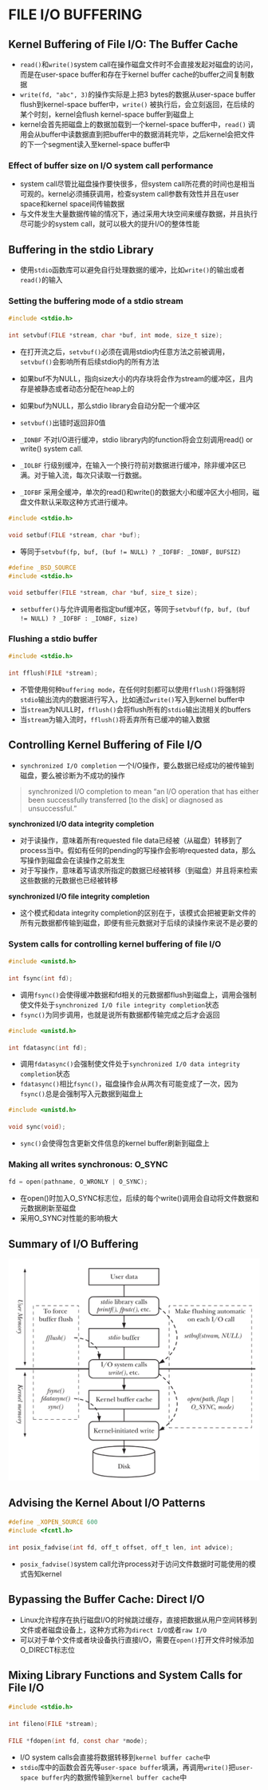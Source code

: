# FILE I/O BUFFERING

## Kernel Buffering of File I/O: The Buffer Cache

- `read()`和`write()`system call在操作磁盘文件时不会直接发起对磁盘的访问，而是在user-space buffer和存在于kernel buffer cache的buffer之间复制数据
- `write(fd, "abc", 3)`的操作实际是上把3 bytes的数据从user-space buffer flush到kernel-space buffer中，`write()`
  被执行后，会立刻返回，在后续的某个时刻，kernel会flush kernel-space buffer到磁盘上
- kernel会首先把磁盘上的数据加载到一个kernel-space buffer中，`read()`
  调用会从buffer中读数据直到把buffer中的数据消耗完毕，之后kernel会把文件的下一个segment读入至kernel-space buffer中

### Effect of buffer size on I/O system call performance

- system call尽管比磁盘操作要快很多，但system call所花费的时间也是相当可观的。kernel必须捕获调用，检查system call参数有效性并且在user space和kernel space间传输数据
- 与文件发生大量数据传输的情况下，通过采用大块空间来缓存数据，并且执行尽可能少的system call，就可以极大的提升I/O的整体性能

## Buffering in the stdio Library

- 使用`stdio`函数库可以避免自行处理数据的缓冲，比如`write()`的输出或者`read()`的输入

### Setting the buffering mode of a stdio stream

```c
#include <stdio.h>

int setvbuf(FILE *stream, char *buf, int mode, size_t size);
```

- 在打开流之后，`setvbuf()`必须在调用stdio内任意方法之前被调用，`setvbuf()`会影响所有后续stdio内的所有方法
- 如果buf不为NULL，指向size大小的内存块将会作为stream的缓冲区，且内存是被静态或者动态分配在heap上的
- 如果buf为NULL，那么stdio library会自动分配一个缓冲区
- `setvbuf()`出错时返回非0值

- `_IONBF` 不对I/O进行缓冲，stdio library内的function将会立刻调用read() or write() system call.
- `_IOLBF` 行级别缓冲，在输入一个换行符前对数据进行缓冲，除非缓冲区已满。对于输入流，每次只读取一行数据。
- `_IOFBF` 采用全缓冲，单次的read()和write()的数据大小和缓冲区大小相同，磁盘文件默认采取这种方式进行缓冲。

```c
#include <stdio.h>

void setbuf(FILE *stream, char *buf);
```

- 等同于`setvbuf(fp, buf, (buf != NULL) ? _IOFBF: _IONBF, BUFSIZ)`

```c
#define _BSD_SOURCE
#include <stdio.h>

void setbuffer(FILE *stream, char *buf, size_t size);
```

- `setbuffer()`与允许调用者指定buf缓冲区，等同于`setvbuf(fp, buf, (buf != NULL) ? _IOFBF : _IONBF, size)`

### Flushing a stdio buffer

```c
#include <stdio.h>

int fflush(FILE *stream);
```

- 不管使用何种`buffering mode`，在任何时刻都可以使用`fflush()`将强制将`stdio`输出流内的数据进行写入，比如通过`write()`写入到kernel buffer中
- 当`stream`为NULL时，`fflush()`会将flush所有的`stdio`输出流相关的buffers
- 当`stream`为输入流时，`fflush()`将丢弃所有已缓冲的输入数据

## Controlling Kernel Buffering of File I/O

- `synchronized I/O completion` 一个I/O操作，要么数据已经成功的被传输到磁盘，要么被诊断为不成功的操作

> synchronized I/O completion to mean “an I/O operation that has either been successfully transferred [to the disk] or diagnosed as unsuccessful.”

**synchronized I/O data integrity completion**

- 对于读操作，意味着所有requested file data已经被（从磁盘）转移到了process当中。假如有任何的pending的写操作会影响requested data，那么写操作到磁盘会在读操作之前发生
- 对于写操作，意味着写请求所指定的数据已经被转移（到磁盘）并且将来检索这些数据的元数据也已经被转移

**synchronized I/O file integrity completion**

- 这个模式和data integrity completion的区别在于，该模式会把被更新文件的所有元数据都传输到磁盘，即便有些元数据对于后续的读操作来说不是必要的

### System calls for controlling kernel buffering of file I/O

```c
#include <unistd.h>

int fsync(int fd);
```

- 调用`fsync()`会使得缓冲数据和fd相关的元数据都flush到磁盘上，调用会强制使文件处于`synchronized I/O file integrity completion`状态
- `fsync()`为同步调用，也就是说所有数据都传输完成之后才会返回

```c
#include <unistd.h>

int fdatasync(int fd);
```

- 调用`fdatasync()`会强制使文件处于`synchronized I/O data integrity completion`状态
- `fdatasync()`相比`fsync()`，磁盘操作会从两次有可能变成了一次，因为`fsync()`总是会强制写入元数据到磁盘上

```c
#include <unistd.h>

void sync(void);
```

- `sync()`会使得包含更新文件信息的kernel buffer刷新到磁盘上

### Making all writes synchronous: O_SYNC

```c
fd = open(pathname, O_WRONLY | O_SYNC);
```

- 在open()时加入O_SYNC标志位，后续的每个write()调用会自动将文件数据和元数据刷新至磁盘
- 采用O_SYNC对性能的影响极大

## Summary of I/O Buffering

![13-1.png](img/13-1.png)

## Advising the Kernel About I/O Patterns

```c
#define _XOPEN_SOURCE 600
#include <fcntl.h>

int posix_fadvise(int fd, off_t offset, off_t len, int advice);
```

- `posix_fadvise()`system call允许process对于访问文件数据时可能使用的模式告知kernel

## Bypassing the Buffer Cache: Direct I/O

- Linux允许程序在执行磁盘I/O的时候跳过缓存，直接把数据从用户空间转移到文件或者磁盘设备上，这种方式称为`direct I/O`或者`raw I/O`
- 可以对于单个文件或者块设备执行直接I/O，需要在`open()`打开文件时候添加O_DIRECT标志位

## Mixing Library Functions and System Calls for File I/O

```c
#include <stdio.h>

int fileno(FILE *stream);

FILE *fdopen(int fd, const char *mode);
```

- I/O system calls会直接将数据转移到`kernel buffer cache`中
- `stdio`库中的函数会首先等`user-space buffer`填满，再调用`write()`把`user-space buffer`内的数据传输到`kernel buffer cache`中